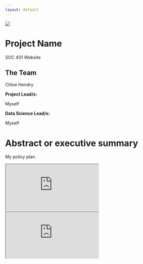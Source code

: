 ```yaml
---
layout: default
---
```


<img src="{{ site.url }}{{ site.baseurl }}/assets/img/Uknown.png">


# Project Name

SOC 401 Website 

## The Team

Chloe Hendry

**Project Lead/s:**

Myself

**Data Science Lead/s:** 

Myself

# Abstract or executive summary

My policy plan.

<iframe src="https://docs.google.com/document/d/e/2PACX-1vT2mfNZ57Pgd2GidhdqJUQrbozW8Kw6wRfw82N-curhTbXHrfApqdzXAP13wfy9F7zSC1KzjehcV5PZ/pub?embedded=true"></iframe>


<iframe src="https://docs.google.com/spreadsheets/d/e/2PACX-1vTuH99E6Od_FO4nKLLaNR7Sn3KLsN_MSU-5nQTzW_A7SVNR5kYcCY-c2juNxzN0e-8yQpi8pFZr19GJ/pubhtml?gid=0&amp;single=true&amp;widget=true&amp;headers=false"></iframe>

